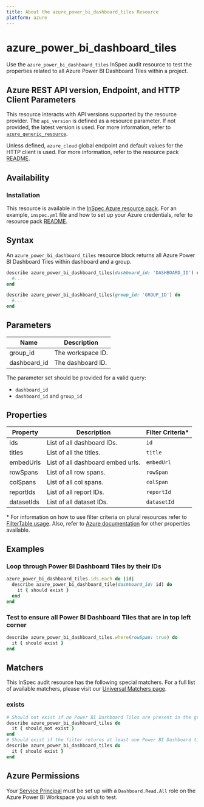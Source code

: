 ```yaml
---
title: About the azure_power_bi_dashboard_tiles Resource
platform: azure
---
```


# azure_power_bi_dashboard_tiles

Use the `azure_power_bi_dashboard_tiles` InSpec audit resource to test the properties related to all Azure  Power BI Dashboard Tiles within a project.

## Azure REST API version, Endpoint, and HTTP Client Parameters

This resource interacts with API versions supported by the resource provider. The `api_version` is defined as a resource parameter.
If not provided, the latest version is used. For more information, refer to [`azure_generic_resource`](azure_generic_resource.md).

Unless defined, `azure_cloud` global endpoint and default values for the HTTP client is used. For more information, refer to the resource pack [README](../../README.md).

## Availability

### Installation

This resource is available in the [InSpec Azure resource pack](https://github.com/inspec/inspec-azure). For an example, `inspec.yml` file and how to set up your Azure credentials, refer to resource pack [README](../../README.md#Service-Principal).

## Syntax

An `azure_power_bi_dashboard_tiles` resource block returns all Azure Power BI Dashboard Tiles within dashboard and a group.

```ruby
describe azure_power_bi_dashboard_tiles(dashboard_id: 'DASHBOARD_ID') do
  #...
end
```

```ruby
describe azure_power_bi_dashboard_tiles(group_id: 'GROUP_ID') do
  #...
end
```

## Parameters
| Name           | Description                                                                      |
|----------------|----------------------------------------------------------------------------------|
| group_id       | The workspace ID.                                                                |
| dashboard_id   | The dashboard ID.

The parameter set should be provided for a valid query:
- `dashboard_id`
- `dashboard_id` and `group_id`

## Properties

|Property                        | Description                                                            | Filter Criteria<superscript>*</superscript> |
|--------------------------------|------------------------------------------------------------------------|------------------|
| ids                            | List of all dashboard IDs.                                             | `id`             |
| titles                         | List of all the titles.                                                | `title`          |
| embedUrls                      | List of all dashboard embed urls.                                      | `embedUrl`       |
| rowSpans                       | List of all row spans.                                                 | `rowSpan`        |
| colSpans                       | List of all col spans.                                                 | `colSpan`        |
| reportIds                      | List of all report IDs.                                                | `reportId`       |
| datasetIds                     | List of all dataset IDs.                                               | `datasetId`      |


<superscript>*</superscript> For information on how to use filter criteria on plural resources refer to [FilterTable usage](https://github.com/inspec/inspec/blob/master/dev-docs/filtertable-usage.md).
Also, refer to [Azure documentation](https://docs.microsoft.com/en-us/rest/api/power-bi/dashboards/get-dashboards) for other properties available.

## Examples

### Loop through Power BI Dashboard Tiles by their IDs

```ruby
azure_power_bi_dashboard_tiles.ids.each do |id|
  describe azure_power_bi_dashboard_tile(dashboard_id: id) do
    it { should exist }
  end
end
```

### Test to ensure all Power BI Dashboard Tiles that are in top left corner

```ruby
describe azure_power_bi_dashboard_tiles.where(rowSpan: true) do
  it { should exist }
end
```

## Matchers

This InSpec audit resource has the following special matchers. For a full list of available matchers, please visit our [Universal Matchers page](https://www.inspec.io/docs/reference/matchers/).

### exists

```ruby
# Should not exist if no Power BI Dashboard Tiles are present in the group
describe azure_power_bi_dashboard_tiles do
  it { should_not exist }
end
# Should exist if the filter returns at least one Power BI Dashboard tiles in the group
describe azure_power_bi_dashboard_tiles do
  it { should exist }
end
```

## Azure Permissions

Your [Service Principal](https://docs.microsoft.com/en-us/azure/azure-resource-manager/resource-group-create-service-principal-portal) must be set up with a `Dashboard.Read.All` role on the Azure Power BI Workspace you wish to test.